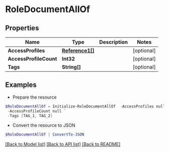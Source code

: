 # RoleDocumentAllOf
## Properties

Name | Type | Description | Notes
------------ | ------------- | ------------- | -------------
**AccessProfiles** | [**Reference1[]**](Reference1.md) |  | [optional] 
**AccessProfileCount** | **Int32** |  | [optional] 
**Tags** | **String[]** |  | [optional] 

## Examples

- Prepare the resource
```powershell
$RoleDocumentAllOf = Initialize-RoleDocumentAllOf  -AccessProfiles null `
 -AccessProfileCount null `
 -Tags [TAG_1, TAG_2]
```

- Convert the resource to JSON
```powershell
$RoleDocumentAllOf | ConvertTo-JSON
```

[[Back to Model list]](../README.md#documentation-for-models) [[Back to API list]](../README.md#documentation-for-api-endpoints) [[Back to README]](../README.md)

